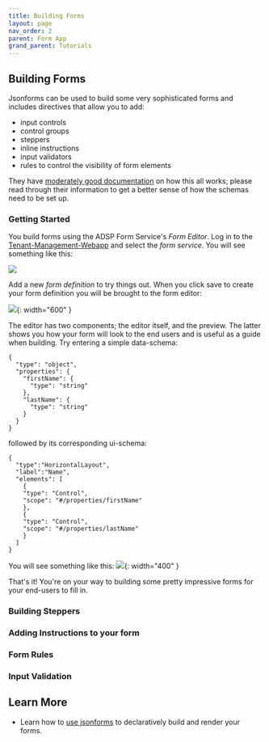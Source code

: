 ```yaml
---
title: Building Forms
layout: page
nav_order: 2
parent: Form App
grand_parent: Tutorials
---
```


## Building Forms

Jsonforms can be used to build some very sophisticated forms and includes directives that allow you to add:

- input controls
- control groups
- steppers
- inline instructions
- input validators
- rules to control the visibility of form elements

They have [moderately good documentation](https://jsonforms.io/examples/basic/) on how this all works; please read through their information to get a better sense of how the schemas need to be set up.

### Getting Started

You build forms using the ADSP Form Service's _Form Editor_. Log in to the [Tenant-Management-Webapp](https://adsp-uat.alberta.ca) and select the _form service_. You will see something like this:

![](/adsp-monorepo/assets/form-app/FormDefinition.png)

Add a new _form definition_ to try things out. When you click save to create your form definition you will be brought to the form editor:

![](/adsp-monorepo/assets/form-app/FormEditor.png){: width="600" }

The editor has two components; the editor itself, and the preview. The latter shows you how your form will look to the end users and is useful as a guide when building. Try entering a simple data-schema:

```
{
  "type": "object",
  "properties": {
    "firstName": {
      "type": "string"
    },
    "lastName": {
      "type": "string"
    }
  }
}
```

followed by its corresponding ui-schema:

```
{
  "type":"HorizontalLayout",
  "label":"Name",
  "elements": [
    {
    "type": "Control",
    "scope": "#/properties/firstName"
    },
    {
    "type": "Control",
    "scope": "#/properties/lastName"
    }
  ]
}
```

You will see something like this:
![](/adsp-monorepo/assets/form-app/FormPreview.png){: width="400" }

That's it! You're on your way to building some pretty impressive forms for your end-users to fill in.

### Building Steppers

### Adding Instructions to your form

### Form Rules

### Input Validation

## Learn More

- Learn how to [use jsonforms](https://jsonforms.io/) to declaratively build and render your forms.
